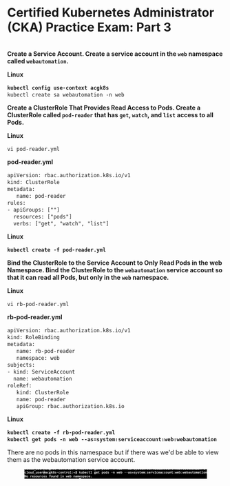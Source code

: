 # Certified Kubernetes Administrator (CKA) Practice Exam: Part 3

\
**Create a Service Account. Create a service account in the `web` namespace called `webautomation`.**

**Linux**

<pre><code><strong>kubectl config use-context acgk8s
</strong>kubectl create sa webautomation -n web
</code></pre>





**Create a ClusterRole That Provides Read Access to Pods. Create a ClusterRole called `pod-reader` that has `get`, `watch`, and `list` access to all Pods.**

**Linux**

```
vi pod-reader.yml
```

**pod-reader.yml**

```
apiVersion: rbac.authorization.k8s.io/v1
kind: ClusterRole
metadata:
   name: pod-reader
rules:
- apiGroups: [""]
  resources: ["pods"]
  verbs: ["get", "watch", "list"]   
```

**Linux**

<pre><code><strong>kubectl create -f pod-reader.yml
</strong></code></pre>



**Bind the ClusterRole to the Service Account to Only Read Pods in the web Namespace. Bind the ClusterRole to the `webautomation` service account so that it can read all Pods, but only in the `web` namespace.**

**Linux**

```
vi rb-pod-reader.yml
```

**rb-pod-reader.yml**

```
apiVersion: rbac.authorization.k8s.io/v1
kind: RoleBinding
metadata:
   name: rb-pod-reader
   namespace: web
subjects:
- kind: ServiceAccount
  name: webautomation    
roleRef:
   kind: ClusterRole
   name: pod-reader
   apiGroup: rbac.authorization.k8s.io   
```

**Linux**

<pre><code><strong>kubectl create -f rb-pod-reader.yml
</strong><strong>kubectl get pods -n web --as=system:serviceaccount:web:webautomation
</strong></code></pre>

There are no pods in this namespace but if there was we'd be able to view them as the webautomation service account.

<figure><img src="../../../.gitbook/assets/image (1) (3) (1).png" alt=""><figcaption></figcaption></figure>
